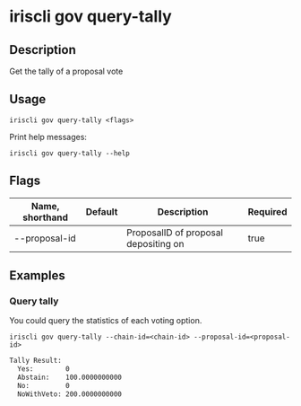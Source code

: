# iriscli gov query-tally

## Description

Get the tally of a proposal vote
 
## Usage

```
iriscli gov query-tally <flags>
```

Print help messages:

```
iriscli gov query-tally --help
```

## Flags
| Name, shorthand | Default | Description                          | Required |
| --------------- | ------- | ------------------------------------ | -------- |
| --proposal-id   |         | ProposalID of proposal depositing on | true     |

## Examples

### Query tally

You could query the statistics of each voting option.

```shell
iriscli gov query-tally --chain-id=<chain-id> --proposal-id=<proposal-id>
```

```txt
Tally Result:
  Yes:        0
  Abstain:    100.0000000000
  No:         0
  NoWithVeto: 200.0000000000
```
